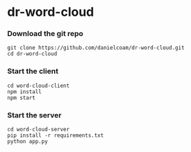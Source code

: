 # dr-word-cloud

### Download the git repo
```shell
git clone https://github.com/danielcoam/dr-word-cloud.git
cd dr-word-cloud
```

### Start the client

```shell
cd word-cloud-client
npm install
npm start
```

### Start the server

```shell
cd word-cloud-server
pip install -r requirements.txt
python app.py
```
